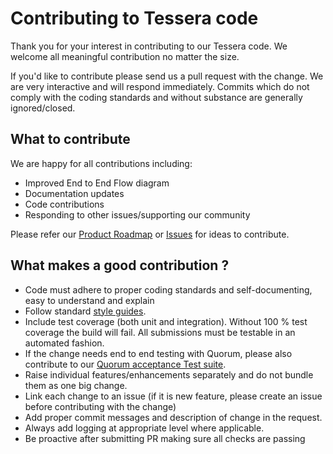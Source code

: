 # Contributing to Tessera code

Thank you for your interest in contributing to our Tessera code. We welcome all meaningful contribution no matter the size.

If you'd like to contribute please send us a pull request with the change. We are very interactive and will respond immediately. 
Commits which do not comply with the coding standards and without substance are generally ignored/closed.

## What to contribute

We are happy for all contributions including:

 * Improved End to End Flow diagram
 * Documentation updates
 * Code contributions
 * Responding to other issues/supporting our community

Please refer our [Product Roadmap](http://docs.goquorum.com/en/latest/roadmap/) or [Issues](https://github.com/consensys/tessera/issues) for ideas to contribute.

## What makes a good contribution ?

 * Code must adhere to proper coding standards and self-documenting, easy to understand and explain
 * Follow standard [style guides](https://google.github.io/styleguide/javaguide.html).
 * Include test coverage (both unit and integration). Without 100 % test coverage the build will fail. All submissions must be testable in an automated fashion. 
 * If the change needs end to end testing with Quorum, please also contribute to our [Quorum acceptance Test suite](https://github.com/consensys/quorum-acceptance-tests).
 * Raise individual features/enhancements separately and do not bundle them as one big change.
 * Link each change to an issue (if it is new feature, please create an issue before contributing with the change)
 * Add proper commit messages and description of change in the request. 
 * Always add logging at appropriate level where applicable. 
 * Be proactive after submitting PR making sure all checks are passing

